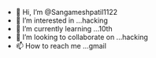 - 👋 Hi, I’m @Sangameshpatil1122
- 👀 I’m interested in ...hacking
- 🌱 I’m currently learning ...10th 
- 💞️ I’m looking to collaborate on ...hacking
- 📫 How to reach me ...gmail

<!---
Sangameshpatil1122/Sangameshpatil1122 is a ✨ special ✨ repository because its `README.md` (this file) appears on your GitHub profile.
You can click the Preview link to take a look at your changes.
--->
